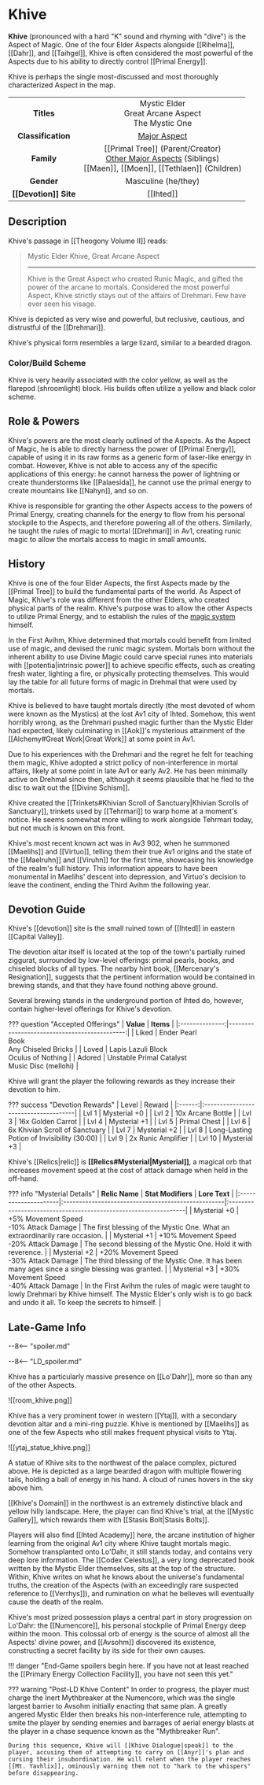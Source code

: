 # Khive

**Khive** (pronounced with a hard "K" sound and rhyming with "dive") is the Aspect of Magic. One of the four Elder Aspects alongside [[Rihelma]], [[Dahr]], and [[Taihgel]], Khive is often considered the most powerful of the Aspects due to his ability to directly control [[Primal Energy]].

Khive is perhaps the single most-discussed and most thoroughly characterized Aspect in the map. 

|  |  |
|:----------:|:----------------------:|
| **Titles** | Mystic Elder <br> Great Arcane Aspect <br> The Mystic One |
| **Classification** | [Major Aspect](/Lore/Higher_Beings/Aspects/Major_Aspects/) |
| **Family** | [[Primal Tree]] (Parent/Creator) <br> [Other Major Aspects](/Lore/Higher_Beings/Aspects/Major_Aspects/) (Siblings) <br> [[Maen]], [[Moen]], [[Tethlaen]] (Children) |
| **Gender** | Masculine (he/they) |
| **[[Devotion]] Site** | [[Ihted]] |

## Description

Khive's passage in [[Theogony Volume II]] reads:

> Mystic Elder Khive, Great Arcane Aspect
> ***
> Khive is the Great Aspect who created Runic Magic, and gifted the power of the arcane to mortals. Considered the most powerful Aspect, Khive strictly stays out of the affairs of Drehmari. Few have ever seen his visage.

Khive is depicted as very wise and powerful, but reclusive, cautious, and distrustful of the [[Drehmari]].

Khive's physical form resembles a large lizard, similar to a bearded dragon.

### Color/Build Scheme

Khive is very heavily associated with the color yellow, as well as the flarepod (shroomlight) block. His builds often utilize a yellow and black color scheme.

## Role & Powers

Khive's powers are the most clearly outlined of the Aspects. As the Aspect of Magic, he is able to directly harness the power of [[Primal Energy]], capable of using it in its raw forms as a generic form of laser-like energy in combat. However, Khive is not able to access any of the specific applications of this energy: he cannot harness the power of lightning or create thunderstorms like [[Palaesida]], he cannot use the primal energy to create mountains like [[Nahyn]], and so on.

Khive is responsible for granting the other Aspects access to the powers of Primal Energy, creating channels for the energy to flow from his personal stockpile to the Aspects, and therefore powering all of the others. Similarly, he taught the rules of magic to mortal [[Drehmari]] in Av1, creating runic magic to allow the mortals access to magic in small amounts. 

## History

Khive is one of the four Elder Aspects, the first Aspects made by the [[Primal Tree]] to build the fundamental parts of the world. As Aspect of Magic, Khive's role was different from the other Elders, who created physical parts of the realm. Khive's purpose was to allow the other Aspects to utilize Primal Energy, and to establish the rules of the [magic system](/Lore/Magic/) himself.

In the First Avihm, Khive determined that mortals could benefit from limited use of magic, and devised the runic magic system. Mortals born without the inherent ability to use Divine Magic could carve special runes into materials with [[potentia|intrinsic power]] to achieve specific effects, such as creating fresh water, lighting a fire, or physically protecting themselves. This would lay the table for all future forms of magic in Drehmal that were used by mortals.

Khive is believed to have taught mortals directly (the most devoted of whom were known as the Mystics) at the lost Av1 city of Ihted. Somehow, this went horribly wrong, as the Drehmari pushed magic further than the Mystic Elder had expected, likely culminating in [[Aok]]'s mysterious attainment of the [[Alchemy#Great Work|Great Work]] at some point in Av1.

Due to his experiences with the Drehmari and the regret he felt for teaching them magic, Khive adopted a strict policy of non-interference in mortal affairs, likely at some point in late Av1 or early Av2. He has been minimally active on Drehmal since then, although it seems plausible that he fled to the disc to wait out the [[Divine Schism]].

Khive created the [[Trinkets#Khivian Scroll of Sanctuary|Khivian Scrolls of Sanctuary]], trinkets used by [[Tehrmari]] to warp home at a moment's notice. He seems somewhat more willing to work alongside Tehrmari today, but not much is known on this front.

Khive's most recent known act was in Av3 902, when he summoned [[Maelihs]] and [[Virtuo]], telling them their true Av1 origins and the state of the [[Maelruhn]] and [[Viruhn]] for the first time, showcasing his knowledge of the realm's full history. This information appears to have been monumental in Maelihs' descent into depression, and Virtuo's decision to leave the continent, ending the Third Avihm the following year.

## Devotion Guide

Khive's [[devotion]] site is the small ruined town of [[Ihted]] in eastern [[Capital Valley]].

The devotion altar itself is located at the top of the town's partially ruined ziggurat, surrounded by low-level offerings: primal pearls, books, and chiseled blocks of all types. The nearby hint book, [[Mercenary's Resignation]], suggests that the pertinent information would be contained in brewing stands, and that they have found nothing above ground.

Several brewing stands in the underground portion of Ihted do, however, contain higher-level offerings for Khive's devotion.

??? question "Accepted Offerings"
    | **Value**      | **Items**                                  |
    |:--------------:|---------------------------------------------:|
    | Liked          | Ender Pearl <br>Book <br>Any Chiseled Bricks     |
    | Loved          | Lapis Lazuli Block <br>Oculus of Nothing         |
    | Adored         | Unstable Primal Catalyst <br>Music Disc (mellohi) |

Khive will grant the player the following rewards as they increase their devotion to him.

??? success "Devotion Rewards"
    | Level  | Reward                               |
    |:------:|:-------------------------------------|
    | Lvl 1  | Mysterial +0                         |
    | Lvl 2  | 10x Arcane Bottle                    |
    | Lvl 3  | 16x Golden Carrot                    |
    | Lvl 4  | Mysterial +1                         |
    | Lvl 5  | Primal Chest                         |
    | Lvl 6  | 6x Khivian Scroll of Sanctuary       |
    | Lvl 7  | Mysterial +2                         |
    | Lvl 8  | Long-Lasting Potion of Invisibility (30:00)    |
    | Lvl 9  | 2x Runic Amplifier                   |
    | Lvl 10 | Mysterial +3                         |

Khive's [[Relics|relic]] is **[[Relics#Mysterial|Mysterial]]**, a magical orb that increases movement speed at the cost of attack damage when held in the off-hand.

??? info "Mysterial Details"
    | **Relic Name**       | **Stat Modifiers**                                 | **Lore Text**                                                   |
    |:---------------------|:---------------------------------------------------|:----------------------------------------------------------------|
    | Mysterial +0         | +5% Movement Speed <br>-10% Attack Damage          | The first blessing of the Mystic One. What an extraordinarily rare occasion. |
    | Mysterial +1         | +10% Movement Speed  <br>-20% Attack Damage        | The second blessing of the Mystic One. Hold it with reverence. |
    | Mysterial +2         | +20% Movement Speed <br>-30% Attack Damage         | The third blessing of the Mystic One. It has been many ages since a single blessing was granted. |
    | Mysterial +3         | +30% Movement Speed <br>-40% Attack Damage         | In the First Avihm the rules of magic were taught to lowly Drehmari by Khive himself. The Mystic Elder's only wish is to go back and undo it all. To keep the secrets to himself. |

## Late-Game Info

--8<-- "spoiler.md"

--8<-- "LD_spoiler.md"

Khive has a particularly massive presence on [[Lo'Dahr]], more so than any of the other Aspects.

![[room_khive.png]]

Khive has a very prominent tower in western [[Ytaj]], with a secondary devotion altar and a mini-ring puzzle. Khive is mentioned by [[Maelihs]] as one of the few Aspects who still makes frequent physical visits to Ytaj.

![[ytaj_statue_khive.png]]

A statue of Khive sits to the northwest of the palace complex, pictured above. He is depicted as a large bearded dragon with multiple flowering tails, holding a ball of energy in his hand. A cloud of runes hovers in the sky above him.

[[Khive's Domain]] in the northwest is an extremely distinctive black and yellow hilly landscape. Here, the player can find Khive's trial, at the [[Mystic Gallery]], which rewards them with [[Stasis Bolt|Stasis Bolts]].

Players will also find [[Ihted Academy]] here, the arcane institution of higher learning from the original Av1 city where Khive taught mortals magic. Somehow transplanted onto Lo'Dahr, it still stands today, and contains very deep lore information. The [[Codex Celestus]], a very long deprecated book written by the Mystic Elder themselves, sits at the top of the structure. Within, Khive writes on what he knows about the universe's fundamental truths, the creation of the Aspects (with an exceedingly rare suspected reference to [[Verrhys]]), and rumination on what he believes will eventually cause the death of the realm.

Khive's most prized possession plays a central part in story progression on Lo'Dahr: the [[Numencore]], his personal stockpile of Primal Energy deep within the moon. This colossal orb of energy is the source of almost all the Aspects' divine power, and [[Avsohm]] discovered its existence, constructing a secret facility by its side for their own causes.

!!! danger "End-Game spoilers begin here. If you have not at least reached the [[Primary Energy Collection Facility]], you have not seen this yet."

??? warning "Post-LD Khive Content"
    In order to progress, the player must charge the Inert Mythbreaker at the Numencore, which was the single largest barrier to Avsohm initially enacting that same plan. A greatly angered Mystic Elder then breaks his non-interference rule, attempting to smite the player by sending enemies and barrages of aerial energy blasts at the player in a chase sequence known as the "Mythbreaker Run". 
    
    During this sequence, Khive will [[Khive Dialogue|speak]] to the player, accusing them of attempting to carry on [[Anyr]]'s plan and cursing their insubordination. He will relent when the player reaches [[Mt. Yavhlix]], ominously warning them not to "hark to the whispers" before disappearing.

